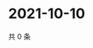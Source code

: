 # 2021-10-10

共 0 条

<!-- BEGIN WEIBO -->
<!-- 最后更新时间 Sun Oct 10 2021 04:13:35 GMT+0800 (China Standard Time) -->

<!-- END WEIBO -->
